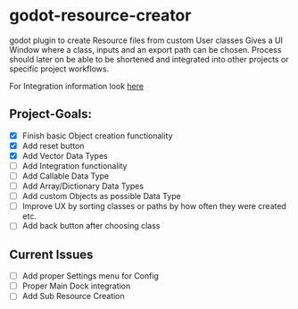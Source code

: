 # godot-resource-creator

godot plugin to create Resource files from custom User classes
Gives a UI Window where a class, inputs and an export path can be chosen.
Process should later on be able to be shortened and integrated into other projects or specific project workflows.

For Integration information look [here](Integration.md)

## Project-Goals:

- [x] Finish basic Object creation functionality
- [x] Add reset button
- [x] Add Vector Data Types
- [ ] Add Integration functionality
- [ ] Add Callable Data Type
- [ ] Add Array/Dictionary Data Types
- [ ] Add custom Objects as possible Data Type
- [ ] Improve UX by sorting classes or paths by how often they were created etc.
- [ ] Add back button after choosing class

## Current Issues
- [ ] Add proper Settings menu for Config
- [ ] Proper Main Dock integration
- [ ] Add Sub Resource Creation
